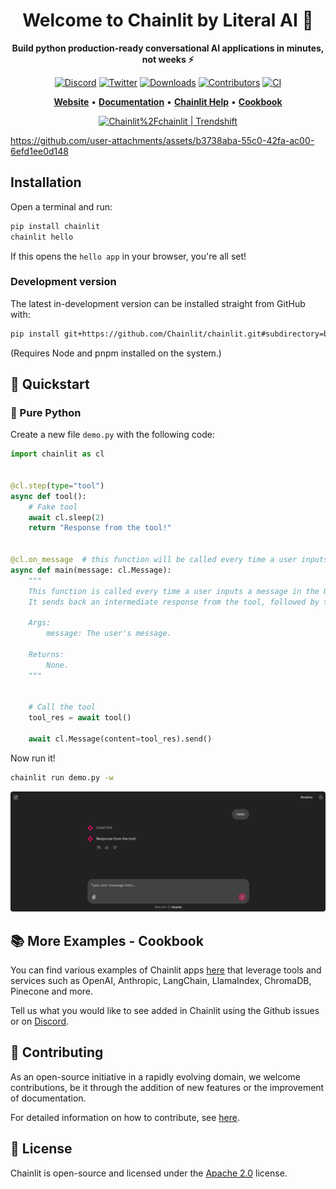 <h1 align="center">Welcome to Chainlit by Literal AI 👋</h1>

<p align="center">
<b>Build python production-ready conversational AI applications in minutes, not weeks ⚡️</b>

</p>
<p align="center">
    <a href="https://discord.gg/k73SQ3FyUh" rel="nofollow"><img alt="Discord" src="https://dcbadge.vercel.app/api/server/ZThrUxbAYw?style=flat" style="max-width:100%;"></a>
    <a href="https://twitter.com/chainlit_io" rel="nofollow"><img alt="Twitter" src="https://img.shields.io/twitter/url/https/twitter.com/chainlit_io.svg?style=social&label=Follow%20%40chainlit_io" style="max-width:100%;"></a>
    <a href="https://pypistats.org/packages/chainlit" rel="nofollow"><img alt="Downloads" src="https://img.shields.io/pypi/dm/chainlit" style="max-width:100%;"></a>
        <a href="https://github.com/chainlit/chainlit/graphs/contributors" rel="nofollow"><img alt="Contributors" src="https://img.shields.io/github/contributors/chainlit/chainlit" style="max-width:100%;"></a>
    <a href="https://github.com/Chainlit/chainlit/actions/workflows/ci.yaml" rel="nofollow"><img alt="CI" src="https://github.com/Chainlit/chainlit/actions/workflows/ci.yaml/badge.svg" style="max-width:100%;"></a>
</p>

<p align="center">
    <a href="https://chainlit.io"><b>Website</b></a>  •  
    <a href="https://docs.chainlit.io"><b>Documentation</b></a>  •  
    <a href="https://help.chainlit.io"><b>Chainlit Help</b></a>  •  
    <a href="https://github.com/Chainlit/cookbook"><b>Cookbook</b></a>
</p>

<p align="center">
    <a href="https://trendshift.io/repositories/6708" target="_blank"><img src="https://trendshift.io/api/badge/repositories/6708" alt="Chainlit%2Fchainlit | Trendshift" style="width: 250px; height: 45px;" width="250" height="45"/></a>
</p>

https://github.com/user-attachments/assets/b3738aba-55c0-42fa-ac00-6efd1ee0d148

## Installation

Open a terminal and run:

```sh
pip install chainlit
chainlit hello
```

If this opens the `hello app` in your browser, you're all set!

### Development version

The latest in-development version can be installed straight from GitHub with:

```sh
pip install git+https://github.com/Chainlit/chainlit.git#subdirectory=backend/
```

(Requires Node and pnpm installed on the system.)

## 🚀 Quickstart

### 🐍 Pure Python

Create a new file `demo.py` with the following code:

```python
import chainlit as cl


@cl.step(type="tool")
async def tool():
    # Fake tool
    await cl.sleep(2)
    return "Response from the tool!"


@cl.on_message  # this function will be called every time a user inputs a message in the UI
async def main(message: cl.Message):
    """
    This function is called every time a user inputs a message in the UI.
    It sends back an intermediate response from the tool, followed by the final answer.

    Args:
        message: The user's message.

    Returns:
        None.
    """


    # Call the tool
    tool_res = await tool()

    await cl.Message(content=tool_res).send()
```

Now run it!

```sh
chainlit run demo.py -w
```

<img src="/images/quick-start.png" alt="Quick Start"></img>

## 📚 More Examples - Cookbook

You can find various examples of Chainlit apps [here](https://github.com/Chainlit/cookbook) that leverage tools and services such as OpenAI, Anthropiс, LangChain, LlamaIndex, ChromaDB, Pinecone and more.

Tell us what you would like to see added in Chainlit using the Github issues or on [Discord](https://discord.gg/k73SQ3FyUh).

## 💁 Contributing

As an open-source initiative in a rapidly evolving domain, we welcome contributions, be it through the addition of new features or the improvement of documentation.

For detailed information on how to contribute, see [here](/CONTRIBUTING.md).

## 📃 License

Chainlit is open-source and licensed under the [Apache 2.0](LICENSE) license.
